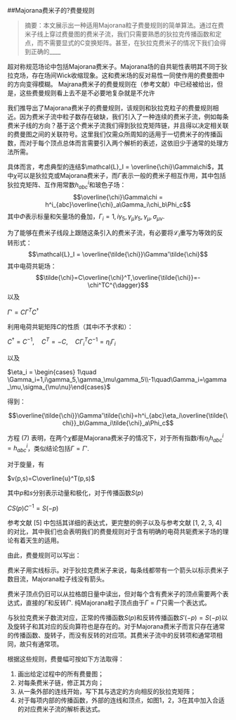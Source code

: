 ##Majorana费米子的?费曼规则
> 摘要：本文展示出一种适用Majorana粒子费曼规则的简单算法。通过在费米子线上穿过费曼图的费米子流，我们只需要熟悉的狄拉克传播函数和定点，而不需要显式的C变换矩阵。甚至，在狄拉克费米子的情况下我们会得到正确的____

超对称规范场论中包括Majorana费米子。Majorana场的自共轭性表明其不同于狄拉克场，存在场间Wick收缩现象。这和费米场的反对易性一同使作用的费曼图中的方向变得模糊。
Majrana费米子的费曼规则在（参考文献）中已经被给出，但是，这些费曼规则看上去不是不必要地复杂就是不允许

我们推导出了Majorana费米子的费曼规则，该规则和狄拉克粒子的费曼规则相近。因为费米子流中粒子数存在破缺，我们引入了一种连续的费米子流，例如每条费米子线的方向？基于这个费米子流我们得到狄拉克矩阵链，并且得以决定相关联的费曼图之间的关联符号。这里我们仅需众所周知的适用于一切费米子的传播函数，而对于每个顶点总体而言需要引入两个解析的表述，这依旧少于通常的处理方法所需。

具体而言，考虑典型的连结$\mathcal{L}_I = \overline{\chi}\Gamma\chi$，其中$\chi$可以是狄拉克或Majorana费米子，而$\Gamma$表示一般的费米子相互作用，其中包括狄拉克矩阵、互作用常数$h^i_{abc}$和玻色子场：
$$\overline{\chi}\Gamma\chi = h^i_{abc}\overline{\chi}_a\Gamma_i\chi_b\Phi_c$$
其中$\Phi$表示标量和矢量场的叠加，$\Gamma_i = 1,i\gamma_5,\gamma_\mu\gamma_5,\gamma_\mu,\sigma_{\mu\nu}$.

为了能够在费米子线段上跟随这条引入的费米子流，有必要将$\mathcal{L}_I$重写为等效的反转形式：
$$\mathcal{L}_I = \overline{\tilde{\chi}}\Gamma'\tilde{\chi}$$
其中电荷共轭场：
$$\tilde{\chi}=C\overline{\chi}^T,\overline{\tilde{\chi}}=-\chi^TC^{\dagger}$$
以及

$\Gamma' = C\Gamma^TC^\dagger$

利用电荷共轭矩阵$C$的性质（其中i不予求和）：

$C^\dagger=C^{-1},\quad C^T=-C,\quad C\Gamma^T_iC^{-1}=\eta_i\Gamma_i$

以及

$\eta_i = \begin{cases} 1\quad \Gamma_i=1,i\gamma_5,\gamma_\mu\gamma_5\\-1\quad\Gamma_i=\gamma_\mu,\sigma_{\mu\nu}\end{cases}$

得到：

$$\overline{\tilde{\chi}}\Gamma'\tilde{\chi}=h^i_{abc}\eta_i\overline{\tilde{\chi}}_b\Gamma_i\tilde{\chi}_a\Phi_c$$

方程 (7) 表明，在两个$\chi$都是Majorana费米子的情况下，对于所有指数$i$有$\eta_ih^i_{abc}=h^i_{abc}$，类似结论包括$\Gamma=\Gamma'$.

对于旋量，有

$v(p,s)=C\overline{u}^T(p,s)$

其中$p$和$s$分别表示动量和极化，对于传播函数$S(p)$

$CS(p)C^{-1}=S(-p)$

参考文献 [5] 中包括其详细的表达式，更完整的例子以及与参考文献 [1, 2, 3, 4] 的对比，其中我们也会表明我们的费曼规则对于含有明确的电荷共轭费米子场的理论有着天生的适用。

由此，费曼规则可以写出：

费米子用实线标示。对于狄拉克费米子来说，每条线都带有一个箭头以标示费米子数目流，Majorana粒子线没有箭头。

费米子顶点仍旧可以从拉格朗日量中读出，但对每个含有费米子的顶点需要两个表达式，直接的$\Gamma$和反转$\Gamma'$. 纯Majorana粒子顶点由于$\Gamma = \Gamma'$只需一个表达式。

与狄拉克费米子数流对应，正常的传播函数$S(p)$和反转传播函数$S'(-p)=S(-p)$以及旋转子和其对应的反向算符也是存在的。对于Majorana费米子而言只存在通常的传播函数、旋转子，而没有反转的对应项。其费米子流中的反转项和通常项相同，故只有通常项。

根据这些规则，费曼幅可按如下方法取得：

1. 画出给定过程中的所有费曼图；
2. 对每条费米子链，修正其方向；
3. 从一条外部的连线开始，写下其与选定的方向相反的狄拉克矩阵；
4. 对于每项内部的传播函数，外部的连线和顶点，如图1，2，3在其中加入合适的对应费米子流的解析表达式。

